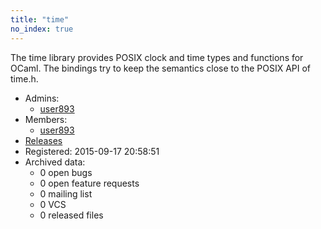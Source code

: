 ```yaml
---
title: "time"
no_index: true
---
```


The time library provides POSIX clock and time types and functions for OCaml. The bindings try to keep the semantics close to the POSIX API of time.h.


* Admins:
  * [user893](/users/user893)
* Members:
  * [user893](/users/user893)
* [Releases](https://download.ocamlcore.org/time)
* Registered: 2015-09-17 20:58:51
* Archived data:
  * 0 open bugs
  * 0 open feature requests
  * 0 mailing list
  * 0 VCS
  * 0 released files
